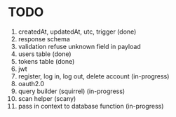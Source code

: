 # TODO
1. createdAt, updatedAt, utc, trigger (done)
2. response schema
3. validation refuse unknown field in payload
4. users table (done)
5. tokens table (done)
6. jwt
7. register, log in, log out, delete account (in-progress)
8. oauth2.0
9. query builder (squirrel) (in-progress)
10. scan helper (scany)
11. pass in context to database function (in-progress)